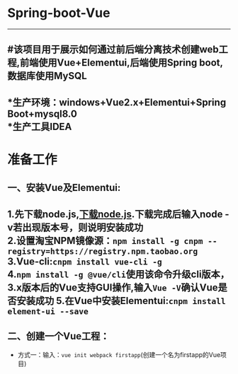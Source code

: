 # Spring-boot-Vue
---
#该项目用于展示如何通过前后端分离技术创建web工程,前端使用Vue+Elementui,后端使用Spring boot,数据库使用MySQL</br>
---
*生产环境：windows+Vue2.x+Elementui+Spring Boot+mysql8.0</br>
*生产工具IDEA</br>
---
# 准备工作</br>
## 一、安装Vue及Elementui:</br>
1.先下载node.js,[下载node.js](https://nodejs.org/zh-cn/).下载完成后输入node -v若出现版本号，则说明安装成功</br>
2.设置淘宝NPM镜像源：`npm install -g cnpm --registry=https://registry.npm.taobao.org`</br>
3.Vue-cli:`cnpm install vue-cli -g`</br>
4.`npm install -g @vue/cli`使用该命令升级cli版本，3.x版本后的Vue支持GUI操作,输入`Vue -V`确认Vue是否安装成功
5.在Vue中安装Elementui:`cnpm install element-ui --save`</br>
---
## 二、创建一个Vue工程：</br>
* 方式一：输入：`vue init webpack firstapp`(创建一个名为firstapp的Vue项目)</br>
